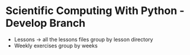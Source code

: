 # Scientific Computing With Python - Develop Branch

- Lessons → all the lessons files group by lesson directory
- Weekly exercises group by weeks


